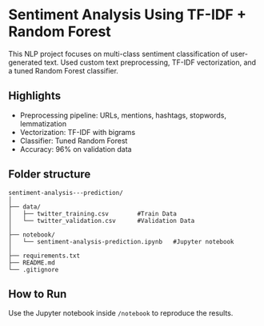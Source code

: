 # Sentiment Analysis Using TF-IDF + Random Forest

This NLP project focuses on multi-class sentiment classification of user-generated text. Used custom text preprocessing, TF-IDF vectorization, and a tuned Random Forest classifier.

## Highlights
- Preprocessing pipeline: URLs, mentions, hashtags, stopwords, lemmatization
- Vectorization: TF-IDF with bigrams
- Classifier: Tuned Random Forest
- Accuracy: 96% on validation data

## Folder structure
```
sentiment-analysis---prediction/
│
├── data/
│   ├── twitter_training.csv        #Train Data
│   └── twitter_validation.csv      #Validation Data
│
├── notebook/
│   └── sentiment-analysis-prediction.ipynb   #Jupyter notebook
│
├── requirements.txt
├── README.md
└── .gitignore

```

## How to Run
Use the Jupyter notebook inside `/notebook` to reproduce the results.

